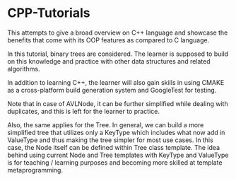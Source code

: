 # CPP-Tutorials

This attempts to give a broad overview on C++ language and showcase the
benefits that come with its OOP features as compared to C language.

In this tutorial, binary trees are considered. The learner is supposed to build
on this knowledge and practice with other data structures and related
algorithms.

In addition to learning C++, the learner will also gain skills in using CMAKE
as a cross-platform build generation system and GoogleTest for testing.

Note that in case of AVLNode, it can be further simplified while dealing
with duplicates, and this is left for the learner to practice.

Also, the same applies for the Tree. In general, we can build a more simplified
tree that utilizes only a KeyType which includes what now add in ValueType
and thus making the tree simpler for most use cases. In this case, the Node
itself can be defined within Tree class template. The idea behind using current
Node and Tree templates with KeyType and ValueType is for teaching / learning
purposes and becoming more skilled at template metaprogramming.